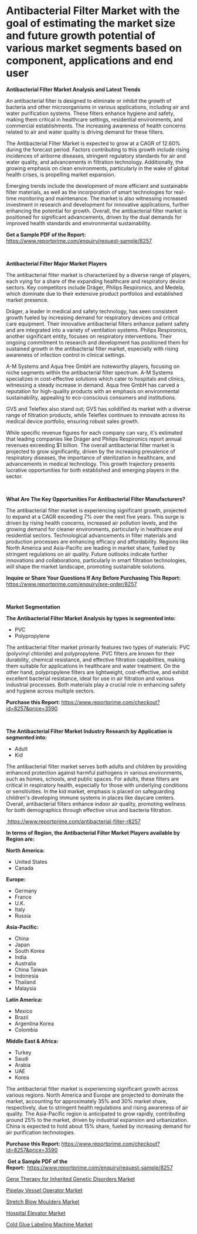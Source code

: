 <p><h1>Antibacterial Filter Market with the goal of estimating the market size and future growth potential of various market segments based on component, applications and end user</h1></p><p><strong>Antibacterial Filter Market Analysis and Latest Trends</strong></p>
<p><p>An antibacterial filter is designed to eliminate or inhibit the growth of bacteria and other microorganisms in various applications, including air and water purification systems. These filters enhance hygiene and safety, making them critical in healthcare settings, residential environments, and commercial establishments. The increasing awareness of health concerns related to air and water quality is driving demand for these filters.</p><p>The Antibacterial Filter Market is expected to grow at a CAGR of 12.60% during the forecast period. Factors contributing to this growth include rising incidences of airborne diseases, stringent regulatory standards for air and water quality, and advancements in filtration technology. Additionally, the growing emphasis on clean environments, particularly in the wake of global health crises, is propelling market expansion. </p><p>Emerging trends include the development of more efficient and sustainable filter materials, as well as the incorporation of smart technologies for real-time monitoring and maintenance. The market is also witnessing increased investment in research and development for innovative applications, further enhancing the potential for growth. Overall, the antibacterial filter market is positioned for significant advancements, driven by the dual demands for improved health standards and environmental sustainability.</p></p>
<p><strong>Get a Sample PDF of the Report:&nbsp;</strong> <a href="https://www.reportprime.com/enquiry/request-sample/8257?utm_campaign=99&utm_medium=2&utm_source=Github&utm_content=ia&utm_term=26112024&utm_id=antibacterial-filter">https://www.reportprime.com/enquiry/request-sample/8257</a></p>
<p>&nbsp;</p>
<p><strong>Antibacterial Filter Major Market Players</strong></p>
<p><p>The antibacterial filter market is characterized by a diverse range of players, each vying for a share of the expanding healthcare and respiratory device sectors. Key competitors include Dräger, Philips Respironics, and Medela, which dominate due to their extensive product portfolios and established market presence.</p><p>Dräger, a leader in medical and safety technology, has seen consistent growth fueled by increasing demand for respiratory devices and critical care equipment. Their innovative antibacterial filters enhance patient safety and are integrated into a variety of ventilation systems. Philips Respironics, another significant entity, focuses on respiratory interventions. Their ongoing commitment to research and development has positioned them for sustained growth in the antibacterial filter market, especially with rising awareness of infection control in clinical settings.</p><p>A-M Systems and Aqua free GmbH are noteworthy players, focusing on niche segments within the antibacterial filter spectrum. A-M Systems specializes in cost-effective solutions which cater to hospitals and clinics, witnessing a steady increase in demand. Aqua free GmbH has carved a reputation for high-quality products with an emphasis on environmental sustainability, appealing to eco-conscious consumers and institutions.</p><p>GVS and Teleflex also stand out; GVS has solidified its market with a diverse range of filtration products, while Teleflex continues to innovate across its medical device portfolio, ensuring robust sales growth.</p><p>While specific revenue figures for each company can vary, it's estimated that leading companies like Dräger and Philips Respironics report annual revenues exceeding $1 billion. The overall antibacterial filter market is projected to grow significantly, driven by the increasing prevalence of respiratory diseases, the importance of sterilization in healthcare, and advancements in medical technology. This growth trajectory presents lucrative opportunities for both established and emerging players in the sector.</p></p>
<p>&nbsp;</p>
<p><strong>What Are The Key Opportunities For Antibacterial Filter Manufacturers?</strong></p>
<p><p>The antibacterial filter market is experiencing significant growth, projected to expand at a CAGR exceeding 7% over the next five years. This surge is driven by rising health concerns, increased air pollution levels, and the growing demand for cleaner environments, particularly in healthcare and residential sectors. Technological advancements in filter materials and production processes are enhancing efficacy and affordability. Regions like North America and Asia-Pacific are leading in market share, fueled by stringent regulations on air quality. Future outlooks indicate further innovations and collaborations, particularly in smart filtration technologies, will shape the market landscape, promoting sustainable solutions.</p></p>
<p><strong>Inquire or Share Your Questions If Any Before Purchasing This Report:</strong> <a href="https://www.reportprime.com/enquiry/pre-order/8257?utm_campaign=99&utm_medium=2&utm_source=Github&utm_content=ia&utm_term=26112024&utm_id=antibacterial-filter">https://www.reportprime.com/enquiry/pre-order/8257</a></p>
<p>&nbsp;</p>
<p><strong>Market Segmentation</strong></p>
<p><strong>The Antibacterial Filter Market Analysis by types is segmented into:</strong></p>
<p><ul><li>PVC</li><li>Polypropylene</li></ul></p>
<p><p>The antibacterial filter market primarily features two types of materials: PVC (polyvinyl chloride) and polypropylene. PVC filters are known for their durability, chemical resistance, and effective filtration capabilities, making them suitable for applications in healthcare and water treatment. On the other hand, polypropylene filters are lightweight, cost-effective, and exhibit excellent bacterial resistance, ideal for use in air filtration and various industrial processes. Both materials play a crucial role in enhancing safety and hygiene across multiple sectors.</p></p>
<p><strong>Purchase this Report:&nbsp;</strong><a href="https://www.reportprime.com/checkout?id=8257&price=3590&utm_campaign=99&utm_medium=2&utm_source=Github&utm_content=ia&utm_term=26112024&utm_id=antibacterial-filter">https://www.reportprime.com/checkout?id=8257&price=3590</a></p>
<p>&nbsp;</p>
<p><strong>The Antibacterial Filter Market Industry Research by Application is segmented into:</strong></p>
<p><ul><li>Adult</li><li>Kid</li></ul></p>
<p><p>The antibacterial filter market serves both adults and children by providing enhanced protection against harmful pathogens in various environments, such as homes, schools, and public spaces. For adults, these filters are critical in respiratory health, especially for those with underlying conditions or sensitivities. In the kid market, emphasis is placed on safeguarding children's developing immune systems in places like daycare centers. Overall, antibacterial filters enhance indoor air quality, promoting wellness for both demographics through effective virus and bacteria filtration.</p></p>
<p><a href="https://www.reportprime.com/antibacterial-filter-r8257?utm_campaign=99&utm_medium=2&utm_source=Github&utm_content=ia&utm_term=26112024&utm_id=antibacterial-filter">&nbsp;https://www.reportprime.com/antibacterial-filter-r8257</a></p>
<p><strong>In terms of Region, the Antibacterial Filter Market Players available by Region are:</strong></p>
<p>
    <p> <strong> North America: </strong>
        <ul>
            <li>United States</li>
            <li>Canada</li>
        </ul>
        </p> 
    <p> <strong> Europe: </strong>
        <ul>
            <li>Germany</li>
            <li>France</li>
            <li>U.K.</li>
            <li>Italy</li>
            <li>Russia</li>
        </ul>
        </p> 
    <p> <strong> Asia-Pacific: </strong>
        <ul>
            <li>China</li>
            <li>Japan</li>
            <li>South Korea</li>
            <li>India</li>
            <li>Australia</li>
            <li>China Taiwan</li>
            <li>Indonesia</li>
            <li>Thailand</li>
            <li>Malaysia</li>
        </ul>
        </p> 
    <p> <strong> Latin America: </strong>
        <ul>
            <li>Mexico</li>
            <li>Brazil</li>
            <li>Argentina Korea</li>
            <li>Colombia</li>
        </ul>
        </p> 
    <p> <strong> Middle East & Africa: </strong>
        <ul>
            <li>Turkey</li>
            <li>Saudi</li>
            <li>Arabia</li>
            <li>UAE</li>
            <li>Korea</li>
        </ul>
    </p>
    </p>
<p><p>The antibacterial filter market is experiencing significant growth across various regions. North America and Europe are projected to dominate the market, accounting for approximately 35% and 30% market share, respectively, due to stringent health regulations and rising awareness of air quality. The Asia-Pacific region is anticipated to grow rapidly, contributing around 25% to the market, driven by industrial expansion and urbanization. China is expected to hold about 15% share, fueled by increasing demand for air purification technologies.</p></p>
<p><strong>Purchase this Report: </strong><a href="https://www.reportprime.com/checkout?id=8257&price=3590&utm_campaign=99&utm_medium=2&utm_source=Github&utm_content=ia&utm_term=26112024&utm_id=antibacterial-filter">https://www.reportprime.com/checkout?id=8257&price=3590</a></p>
<p>&nbsp;<strong>Get a Sample PDF of the Report:&nbsp;&nbsp;</strong><a href="https://www.reportprime.com/enquiry/request-sample/8257?utm_campaign=99&utm_medium=2&utm_source=Github&utm_content=ia&utm_term=26112024&utm_id=antibacterial-filter">https://www.reportprime.com/enquiry/request-sample/8257</a></p>
<p><strong></strong></p>
<p><p><a href="https://issuu.com/reportprime-2/docs/gene-therapy-for-inherited-genetic-_a4f7a890d264f0?utm_campaign=99&utm_medium=2&utm_source=Github&utm_content=ia&utm_term=26112024&utm_id=antibacterial-filter">Gene Therapy for Inherited Genetic Disorders Market</a></p><p><a href="https://issuu.com/reportprime-2/docs/pipelay-vessel-operator-market-size_5c955ccfae8ae0?utm_campaign=99&utm_medium=2&utm_source=Github&utm_content=ia&utm_term=26112024&utm_id=antibacterial-filter">Pipelay Vessel Operator Market</a></p><p><a href="https://www.linkedin.com/pulse/stretch-blow-moulders-market-global-regional-analysis-focus-n9etc?utm_campaign=99&utm_medium=2&utm_source=Github&utm_content=ia&utm_term=26112024&utm_id=antibacterial-filter">Stretch Blow Moulders Market</a></p><p><a href="https://www.linkedin.com/pulse/hospital-elevator-market-essentials-key-players-demand-drivers-xteoc?utm_campaign=99&utm_medium=2&utm_source=Github&utm_content=ia&utm_term=26112024&utm_id=antibacterial-filter">Hospital Elevator Market</a></p><p><a href="https://www.linkedin.com/pulse/cold-glue-labeling-machine-market-global-regional-analysis-sxk0c?utm_campaign=99&utm_medium=2&utm_source=Github&utm_content=ia&utm_term=26112024&utm_id=antibacterial-filter">Cold Glue Labeling Machine Market</a></p></p>